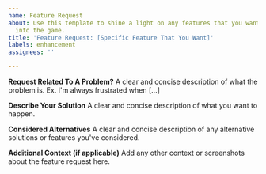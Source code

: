 ```yaml
---
name: Feature Request
about: Use this template to shine a light on any features that you want to incorporate
  into the game.
title: 'Feature Request: [Specific Feature That You Want]'
labels: enhancement
assignees: ''

---
```


**Request Related To A Problem?**
A clear and concise description of what the problem is. Ex. I'm always frustrated when [...]

**Describe Your Solution**
A clear and concise description of what you want to happen.

**Considered Alternatives**
A clear and concise description of any alternative solutions or features you've considered.

**Additional Context (if applicable)**
Add any other context or screenshots about the feature request here.
